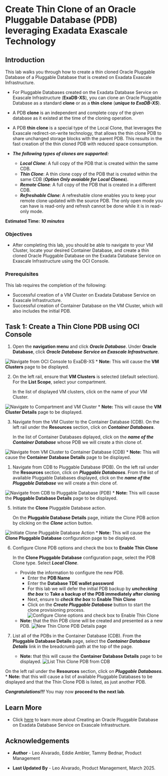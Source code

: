 # Create Thin Clone of an Oracle Pluggable Database (PDB) leveraging Exadata Exascale Technology


## Introduction

This lab walks you through how to create a thin cloned Oracle Pluggable Database of a Pluggable Database that is created on Exadata Exascale Infrastructure.
 
  * For Pluggable Databases created on the Exadata Database Service on Exascale Infrastructure (**ExaDB-XS**), you can clone an Oracle Pluggable Database as a standard **clone** or as a **thin clone** (***unique to ExaDB-XS***). 
  * A PDB **clone** is an independent and complete copy of the given database as it existed at the time of the cloning operation. 
  * A PDB **thin clone** is a special type of the Local Clone, that leverages the Exascale redirect-on-write technology, that allows the thin clone PDB to share unchanged storage blocks with the parent PDB. This results in the fast creation of the thin cloned PDB with reduced space consumption.

 * ***The following types of clones are supported:*** 
    * ***Local Clone***: A full copy of the PDB that is created within the same CDB. 
    * ***Thin Clone***: A thin clone copy of the PDB that is created within the same CDB (***Option Only avaiable for Local Clones***). 
    * ***Remote Clone***: A full copy of the PDB that is created in a different CDB. 
    * ***Refreshable Clone***: A refreshable clone enables you to keep your remote clone updated with the source PDB. The only open mode you can have is read-only and refresh cannot be done while it is in read-only mode. 
   

**Estimated Time:** ***10 minutes***

### **Objectives**

-   After completing this lab, you should be able to navigate to your VM Cluster, locate your desired Container Database, and create a thin cloned Oracle Pluggable Database on the Exadata Database Service on Exascale Infrastructure using the OCI Console.


### **Prerequisites**

This lab requires the completion of the following:

* Successful creation of a VM Cluster on Exadata Database Service on Exascale Infrastructure.
* Successful creation of Container Database on the VM Cluster, which will also includes the initial PDB.

## Task 1: Create a Thin Clone PDB using OCI Console

1. Open the **navigation menu** and click ***Oracle Database***. Under **Oracle Database**, click ***Oracle Database Service on Exascale Infrastructure***.
  
  ![Navigate from OCI Console to ExaDB-XS](./images/console-to-exadb-xs.png " ") 
    * **Note:** This will cause the **VM Clusters** page to be displayed.

2. On the left rail, ensure that **VM Clusters** is selected (default selection). For the **List Scope**, select your compartment. 
   
   In the list of displayed VM clusters, click on the name of your VM Cluster.
  
  ![Navigate to Compartment and VM Cluster](./images/select-compartment-and-mydemo-vm-cluster.png " ")
    * **Note:** This will cause the **VM Cluster Details** page to be displayed.

3. Navigate from the VM Cluster to the Container Database (CDB). On the left rail under the **Resources** section, click on ***Container Databases***. 
   
   In the list of Container Databases diplayed, click on the ***name of the Container Database*** whose PDB we will create a thin clone of.  
  
  ![Navigate from VM Cluster to Container Database (CDB)](./images/mydemo-vm-cluster-details-page-to-cdb.png " ")
    * **Note:** This will cause the **Container Database Details** page to be displayed.

1. Navigate from CDB to Pluggable Database (PDB). On the left rail under the **Resources** section, click on ***Pluggable Databases***. From the list of available Pluggable Databases displayed, click on the ***name of the Pluggable Database*** we will create a thin clone of.  
   
  ![Navigate from CDB to Pluggable Database (PDB)](./images/navigate-cdb-to-pdb.png " ")
    * **Note:** This will cause the **Pluggable Database Details** page to be displayed.

5. Initiate the **Clone** Pluggable Database action. 
   
   On the **Pluggable Database Details** page, initiate the Clone PDB action by clicking on the ***Clone*** action button.
  
  ![Initiate Clone Pluggable Database Action](./images/pdb-details-clone-pdb.png " ")
    * **Note:** This will cause the **Clone Pluggable Database** configuration page to be displayed.

6. Configure Clone PDB options and check the box to **Enable Thin Clone**
   
   In the **Clone Pluggable Database** configuration page, select the PDB Clone type. Select ***Local Clone***.
    * Provide the information to configure the new PDB. 
        * Enter the **PDB Name** 
        * Enter the **Database TDE wallet password** 
        * For this lab we will defer the initial PDB backup by ***unchecking the box*** to **Take a backup of the PDB immediately after cloning**
        * Next, ensure to ***check the box*** to **Enable Thin Clone**
        * Click on the ***Create Pluggable Database*** button to start the clone provisioning process.
  ![Configure Clone options and check box to Enable Thin Clone](./images/configure-pdb-thin-clone.png " ")
    * **Note:** that the thin PDB clone will be created and presented as a new PDB.
  ![New Thin Clone PDB Details page](./images/available-pdb-thin-clone-details-page.png " ")

1. List all of the PDBs in the Container Database (CDB). From the **Pluggable Database Details** page, select the ***Container Database Details*** link in the breadcrumb path at the top of the page.
   
    * **Note:** that this will cause the **Container Database Details** page to be displayed.
  ![List Thin Clone PDB from CDB](./images/list-pdb-thin-clone-from-cdb.png " ")
  
  On the left rail under the **Resources** section, click on ***Pluggable Databases***. 
    * **Note:** that this will cause a list of available Pluggable Databases to be displayed and that the Thin Clone PDB is listed, as just another PDB.
    
    
***Congratulations!!!*** You may now **proceed to the next lab**. 


## Learn More

* Click [here](https://docs.public.oneportal.content.oci.oraclecloud.com/en-us/iaas/exadata/doc/ecc-create-first-db.html) to learn more about Creating an Oracle Pluggable Database on Exadata Database Service on Exascale Infrastructure.


## Acknowledgements

* **Author** - Leo Alvarado, Eddie Ambler, Tammy Bednar, Product Management

* **Last Updated By** - Leo Alvarado, Product Management, March 2025.
